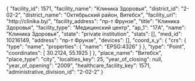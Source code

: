 {
    "facility_id": 1571,
    "facility_name": "Клиника Здоровья",
    "district_id": "2-02-2",
    "district_name": "Октябрьский район, Витебск",
    "facility_url": "http:\/\/clinika.by\/",
    "facility_address": "пр-т Фрунзе",
    "title": "Клиника Здоровья",
    "facility_type": "Медицинский центр",
    "ap_1": "17А",
    "name": "Клиника Здоровья",
    "state": "private institution",
    "stats": [],
    "med_id": 10216149,
    "address": "пр-т Фрунзе",
    "devices": [],
    "coord_x_y": {
        "crs": {
            "type": "name",
            "properties": {
                "name": "EPSG:4326"
            }
        },
        "type": "Point",
        "coordinates": [
            30.2124,
            55.1925
        ]
    },
    "place_name": "Витебск",
    "place_type": "city",
    "localties_key": 25,
    "year_of_closing": null,
    "year_of_opening": "2009",
    "healthcare_facility_key": 1571,
    "administrative_division_id": "2-02-2"
}